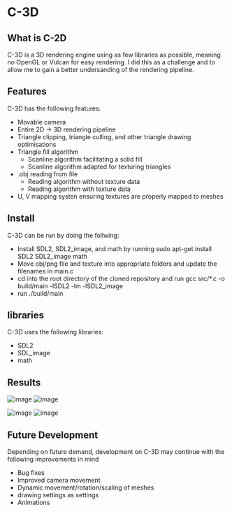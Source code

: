 # C-3D
## What is C-2D
C-3D is a 3D rendering engine using as few libraries as possible, meaning no OpenGL or Vulcan for easy rendering. I did this as a challenge and to allow me to gain a better undersanding of the rendering pipeline.

## Features
C-3D has the following features:
- Movable camera
- Entire 2D -> 3D rendering pipeline
- Triangle clipping, triangle culling, and other triangle drawing optimisations
- Triangle fill algorithm
  - Scanline algorithm facilitating a solid fill
  - Scanline algorithm adapted for texturing triangles
- .obj reading from file
  - Reading algorithm without texture data
  - Reading algorithm with texture data
- U, V mapping systen ensuring textures are properly mapped to meshes

## Install
C-3D can be run by doing the follwing:
- Install SDL2, SDL2_image, and math by running sudo apt-get install SDL2 SDL2_image math
- Move obj/png file and texture into appropriate folders and update the filenames in main.c
- cd into the root directory of the cloned repository and run gcc src/*.c -o build/main -lSDL2 -lm -lSDL2_image
- run ./build/main

## libraries
C-3D uses the following libraries:
- SDL2
- SDL_image
- math

## Results
![image](https://github.com/Lemintex/C-3D/assets/57079368/d269200f-8ed7-4620-89e7-867e55976c12)
![image](https://github.com/Lemintex/C-3D/assets/57079368/e7ef3a40-a334-42a7-a858-e6458ddcd36b)

![image](https://github.com/Lemintex/C-3D/assets/57079368/a10a4c75-d7e1-4ca4-bc68-efcdc6fe7577)
![image](https://github.com/Lemintex/C-3D/assets/57079368/fa993878-6958-434c-b2a4-355bfd89748e)

## Future Development
Depending on future demand, development on C-3D may continue with the following improvements in mind
- Bug fixes
- Improved camera movement
- Dynamic movement/rotation/scaling of meshes
- drawing settings as settings
- Animations
